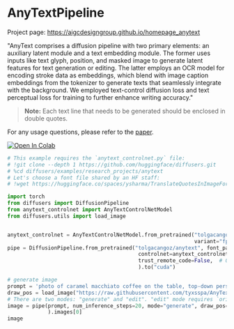 # AnyTextPipeline

Project page: https://aigcdesigngroup.github.io/homepage_anytext

"AnyText comprises a diffusion pipeline with two primary elements: an auxiliary latent module and a text embedding module. The former uses inputs like text glyph, position, and masked image to generate latent features for text generation or editing. The latter employs an OCR model for encoding stroke data as embeddings, which blend with image caption embeddings from the tokenizer to generate texts that seamlessly integrate with the background. We employed text-control diffusion loss and text perceptual loss for training to further enhance writing accuracy."

> **Note:** Each text line that needs to be generated should be enclosed in double quotes.

For any usage questions, please refer to the [paper](https://huggingface.co/papers/2311.03054).

[![Open In Colab](https://colab.research.google.com/assets/colab-badge.svg)](https://colab.research.google.com/gist/tolgacangoz/b87ec9d2f265b448dd947c9d4a0da389/anytext.ipynb)

```py
# This example requires the `anytext_controlnet.py` file:
# !git clone --depth 1 https://github.com/huggingface/diffusers.git
# %cd diffusers/examples/research_projects/anytext
# Let's choose a font file shared by an HF staff:
# !wget https://huggingface.co/spaces/ysharma/TranslateQuotesInImageForwards/resolve/main/arial-unicode-ms.ttf

import torch
from diffusers import DiffusionPipeline
from anytext_controlnet import AnyTextControlNetModel
from diffusers.utils import load_image


anytext_controlnet = AnyTextControlNetModel.from_pretrained("tolgacangoz/anytext-controlnet", torch_dtype=torch.float16,
                                                            variant="fp16",)
pipe = DiffusionPipeline.from_pretrained("tolgacangoz/anytext", font_path="arial-unicode-ms.ttf",
                                          controlnet=anytext_controlnet, torch_dtype=torch.float16,
                                          trust_remote_code=False,  # One needs to give permission to run this pipeline's code
                                          ).to("cuda")

# generate image
prompt = 'photo of caramel macchiato coffee on the table, top-down perspective, with "Any" "Text" written on it using cream'
draw_pos = load_image("https://raw.githubusercontent.com/tyxsspa/AnyText/refs/heads/main/example_images/gen9.png")
# There are two modes: "generate" and "edit". "edit" mode requires `ori_image` parameter for the image to be edited.
image = pipe(prompt, num_inference_steps=20, mode="generate", draw_pos=draw_pos,
             ).images[0]
image
```

